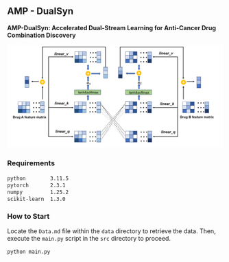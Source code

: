 ## AMP - DualSyn

**AMP-DualSyn: Accelerated Dual-Stream Learning for Anti-Cancer Drug Combination Discovery** 



![Dual-Stream](./assets/Dual-Stream.png)



### Requirements

```
python        3.11.5
pytorch       2.3.1
numpy         1.25.2
scikit-learn  1.3.0
```



### How to Start

Locate the `Data.md` file within the `data` directory to retrieve the data. Then, execute the `main.py` script in the `src` directory to proceed.

```python
python main.py
```

